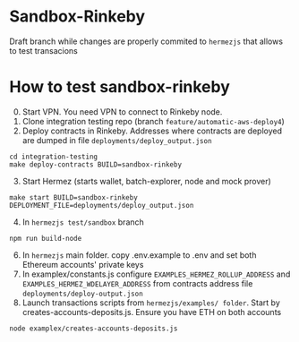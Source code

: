 # Sandbox-Rinkeby
Draft branch while changes are properly commited to `hermezjs` that allows to test transacions

# How to test sandbox-rinkeby

0. Start VPN. You need VPN to connect to Rinkeby node.
1. Clone integration testing repo (branch `feature/automatic-aws-deploy4`)
2. Deploy contracts in Rinkeby. Addresses where contracts are deployed are dumped in file `deployments/deploy_output.json`
```
cd integration-testing
make deploy-contracts BUILD=sandbox-rinkeby
```
3. Start Hermez (starts wallet, batch-explorer, node and mock prover)
```
make start BUILD=sandbox-rinkeby DEPLOYMENT_FILE=deployments/deploy_output.json
```
4. In `hermezjs test/sandbox` branch
```
npm run build-node
```
6. In `hermezjs` main folder. copy .env.example to .env and set both Ethereum accounts' private keys
5. In examplex/constants.js configure `EXAMPLES_HERMEZ_ROLLUP_ADDRESS` and `EXAMPLES_HERMEZ_WDELAYER_ADDRESS` from contracts address file `deployments/deploy-output.json`
7. Launch transactions scripts from `hermezjs/examples/ folder`. Start by creates-accounts-deposits.js. Ensure you have ETH on both accounts
```
node examplex/creates-accounts-deposits.js
```


